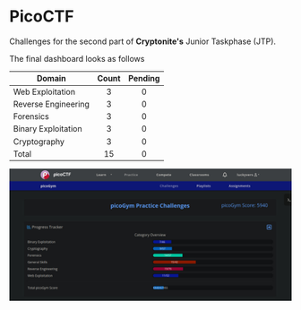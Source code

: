 # PicoCTF

Challenges for the second part of **Cryptonite's** Junior Taskphase (JTP).

The final dashboard looks as follows

| Domain              | Count | Pending |
| ------------------- | :---: |  :---:  |
| Web Exploitation    |   3   |    0    |
| Reverse Engineering |   3   |    0    |
| Forensics           |   3   |    0    |
| Binary Exploitation |   3   |    0    |
| Cryptography        |   3   |    0    |
| Total               |   15  |    0    |

![Pico Score 5940](../Images/final_dashboard_screenshot.jpg)

